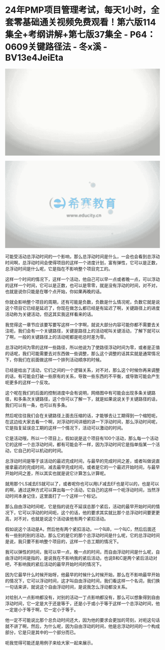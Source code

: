 # 24年PMP项目管理考试，每天1小时，全套零基础通关视频免费观看！第六版114集全+考纲讲解+第七版37集全 - P64：0609关键路径法 - 冬x溪 - BV13e4JeiEta

![](img/bb92eab4764f638d7b31f879382518eb_0.png)

![](img/bb92eab4764f638d7b31f879382518eb_1.png)

可能受活动总浮动时间的一个影响，那么总浮动时间是什么，一会也会看到总浮动时间啊，总浮动时间会使得项目的这样一个进度计划，富有弹性，它可以是正数，总浮动时间是什么呢，它是指在不影响整个项目完工的。

这样一个时间的情况下，这样一个活动，他自己可以早一点或者晚一点，可以浮动的这样一个时间，它可以是正数，也可以是零零，就是没有浮动的时间，对不对，也就是说你只能是在哪个点开始，你如果再晚的话。

你就会影响整个项目的周期，还有可能是负数，负数是什么情况呢，负数它就是说这个项目它已经是延迟了，你现在做怎么都已经是有延迟了啊，关键路径上的进度活动称为关键活动，但这其实我这样看来的话。

我觉得这一章节应该要写要写这样一个字啊，就说大部分内容可能你都不需要去关注呃，我们会有一个关键路径，关键是路径上的活动呢叫关键活动，了解下就可以了啊，一般的关键路径上的活动呢都是呃总时差为零。

总浮动时间为零的这样一些路径，所以他说为了使路径浮动时间为零，或者是正值的话呢，我们可能需要去对东西做一些调整，那么这个调整的话其实就是通常情况下，你我们在前面做这样一个排列活动顺序的时候。

已经是给出了活动，它们之间的一个逻辑关系，对不对，那么这个时候你再来调整的话，有可能会打破一些原有的关系，导致一些东西的不平衡，或导致可能会产生呃更多的这样一个反攻。

这个呢在我们的后面的控制进度中会有说明，网络图中有可能会出现多条关键路径，和多条次关键路径，这个你可以了解一下，就是如果说说关于关键路径的话，我们可以有一条，也可以有多条。

然后呢往往我们会在关键路径上面去压缩的话，才能够去让工期得到一个缩短呃，在这边给大家去看一个啊，对浮动时间详细的讲一下浮动时间，那么浮动时间呢，它是指复延误总工期的这样一个情况下，活动可以激动的时间。

它是活动哦，所以一个项目上，假如说是这个项目有100个活动，那么每一个活动它的这样一个总浮动时间，都有可能会不一样，因为浮动时间它是指单指某一个活动，它自己的可以机动的时间。

总浮动时间是等于该活动的最迟完成时间，与最早的完成时间之差，或者叫做说直接拿最迟的完成时间，减去最早完成时间，或者是它的一个最迟开始时间，与最早开始时间之差，所以其实也就是说它计算怎么计算呢。

就用那个LS减去ES就可以了，或者呢你也可以用LF减去EF也是可以的，也是可以的啊，通过这种方式可以算出每一个活动，它自己的这样一个呃浮动时间，当然浮动时间本身记住，这里面打了一个这样一个标记。

那么自由浮动时间呢，它是指的说在不延误总那个紧后，活动的最早开始时间的情况下，它可以浮动的时间呃，这个的话，他的要求其实就比那个总浮动时间要更更高，对不对，也就是说这个活动诶他有两个紧扣活动。

假如说这个活动是A，然后他有两个紧扣活动，一个叫B，一个叫C，然后后面还有一些别的别的活动，那么它的是它的那个总浮动时间是什么呢，它的总浮动时间是说，我只要不影响整个项目的，这样一个总工期的情况下。

我可以弹性的时间，我可以早一点，晚一点的时间，而自由浮动时间是什么呢，自由浮动时间是指的，是说我在不影响我的紧后活动，也说B和C是两个紧后活动对吧，不影响我的紧后活动的最早开始时间的情况下。

因为它最早什么时候开始呀，他最早的时候什么时候开始，那么在不影响最早开始的情况下，它可以浮动时间，这才叫自由浮动时间，我们看这样一个名词，我们换一句话来讲，就说这个自由浮动时间，是说我怎么浮动都没关系。

对给别人一点影响都没有，对别的活动一丁点影响都没有，那么可以想象得到自由浮动时间，它一定是大于还是等于，还是小于或小于等于这样一个总浮动时间，他一定是小于等于啊，它一定小于等于。

他一定不可能说比那个总负动时间还大，因为他的要求会更加的苛刻，对呃这句话就不讲了啊，然后，为什么呢，因为自由浮动的时间，他是总浮动时间的一个构成部分，它是只是其中的一个部分而已。

呃我觉得可能还是用例子来给大家一起来展示。